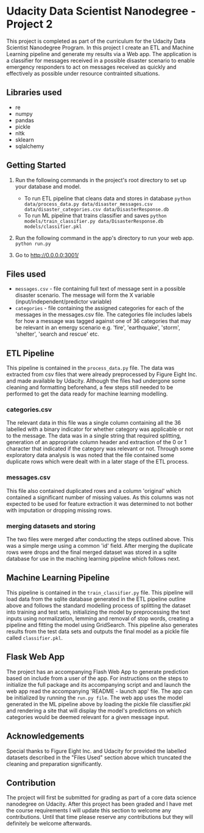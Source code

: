 # Udacity Data Scientist Nanodegree - Project 2

This project is completed as part of the curriculum for the Udacity Data Scientist Nanodegree Program. In this project I create an ETL and Machine Learning pipeline and generate my results via a Web app. The application is a classifier for messages received in a possible disaster scenario to enable emergency responders to act on messages received as quickly and effectively as possible under resource contrainted situations.

## Libraries used
 * re
 * numpy
 * pandas
 * pickle
 * nltk
 * sklearn
 * sqlalchemy

## Getting Started
1. Run the following commands in the project's root directory to set up your database and model.

    - To run ETL pipeline that cleans data and stores in database
        `python data/process_data.py data/disaster_messages.csv data/disaster_categories.csv data/DisasterResponse.db`
    - To run ML pipeline that trains classifier and saves
        `python models/train_classifier.py data/DisasterResponse.db models/classifier.pkl`

2. Run the following command in the app's directory to run your web app.
    `python run.py`

3. Go to http://0.0.0.0:3001/


## Files used
 * ```messages.csv``` - file containing full text of message sent in a possible disaster scenario. The message will form the X variable (input/independent/predictor variable)
 * ```categories``` - file containing the assigned categories for each of the messages in the messages.csv file. The categories file includes labels for how a message was tagged against one of 36 categories that may be relevant in  an emergy scenario e.g. 'fire', 'earthquake', 'storm', 'shelter', 'search and rescue' etc.

## ETL Pipeline
This pipeline is contained in the ```process_data.py``` file. The data was extracted from csv files that were already preprocessed by Figure Eight Inc. and made available by Udacity. Although the files had undergone some cleaning and formatting beforehand, a few steps still needed to be performed to get the data ready for machine learning modelling. 
 ### categories.csv
 The relevant data in this file was a single column containing all the 36 labelled with a binary indicator for whether category was applicable or not to the message. The data was in a single string that required splitting, generation of an appropriate column header and extraction of the 0 or 1 character that indicated if the category was relevant or not. Through some exploratory data analysis is was noted that the file contained some duplicate rows which were dealt with in a later stage of the ETL process.
 ### messages.csv
 This file also contained duplicated rows and a column 'original' which contained a significant number of missing values. As this columns was not expected to be used for feature extraction it was determined to not bother with imputation or dropping missing rows.
 
 ### merging datasets and storing
 The two files were merged after conducting the steps outlined above. This was a simple merge using a common 'id' field. After merging the duplicate rows were drops and the final merged dataset was stored in a sqlite database for use in the maching learning pipeline which follows next.


## Machine Learning Pipeline
This pipeline is contained in the ```train_classifier.py``` file. This pipeline will load data from the sqlite database generated in the ETL pipeline outline above and follows the standard modelling process of splitting the dataset into training and test sets, initializing the model by preprocessing the text inputs using normalization, lemming and removal of stop words, creating a pipeline and fitting the model using GridSearch. This pipeline also generates results from the test data sets and outputs the final model as a pickle file called ```classifier.pkl```.

## Flask Web App
The project has an accompanying Flash Web App to generate prediction based on include from a user of the app. For instructions on the steps to initialize the full package and its accompanying script and and launch the web app read the accompanying 'README - launch app' file. The app can be initialized by running the ```run.py file```. The web app uses the model generated in the ML pipeline above by loading the pickle file classifier.pkl and rendering a site that will display the model's predictions on which categories would be deemed relevant for a given message input. 

## Acknowledgements
Special thanks to Figure Eight Inc. and Udacity for provided the labelled datasets described in the "Files Used" section above which truncated the cleaning and preparation significantly.

## Contribution
The project will first be submitted for grading as part of a core data science nanodegree on Udacity. After this project has been graded and I have met the course requirements I will update this section to welcome any contributions. Until that time please reserve any contributions but they will definitely be welcome afterwards.





